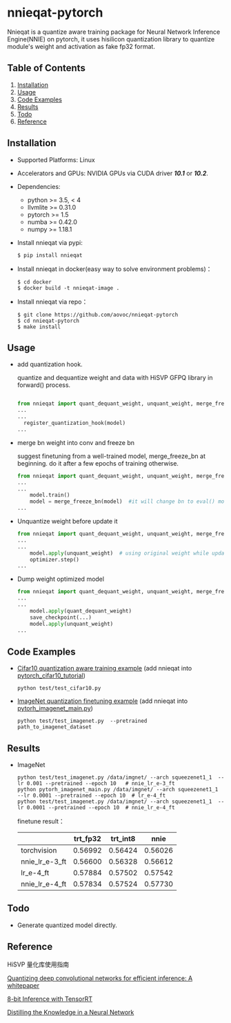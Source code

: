 # nnieqat-pytorch

Nnieqat is a quantize aware training package for  Neural Network Inference Engine(NNIE) on pytorch, it uses hisilicon quantization library to quantize module's weight and activation as fake fp32 format.


## Table of Contents

1. [Installation](#installation)
2. [Usage](#usage)
3. [Code Examples](#examples)
4. [Results](#results)
5. [Todo](#Todo)
6. [Reference](#reference)


<div id="installation"></div>  

## Installation

* Supported Platforms: Linux
* Accelerators and GPUs: NVIDIA GPUs via CUDA driver ***10.1*** or ***10.2***.
* Dependencies:
  * python >= 3.5, < 4
  * llvmlite >= 0.31.0
  * pytorch >= 1.5
  * numba >= 0.42.0
  * numpy >= 1.18.1
* Install nnieqat via pypi:  
  ```shell
  $ pip install nnieqat
  ```

* Install nnieqat in docker(easy way to solve environment problems)：
  ```shell
  $ cd docker
  $ docker build -t nnieqat-image .

  ```
* Install nnieqat via repo：
  ```shell
  $ git clone https://github.com/aovoc/nnieqat-pytorch
  $ cd nnieqat-pytorch
  $ make install
  ```

<div id="usage"></div>

## Usage

* add quantization hook.

  quantize and dequantize weight and data with HiSVP GFPQ library in forward() process.

  ```python

  from nnieqat import quant_dequant_weight, unquant_weight, merge_freeze_bn, register_quantization_hook
  ...
  ...
    register_quantization_hook(model)
  ...
  ```

* merge bn weight into conv and freeze bn

  suggest finetuning from a well-trained model, merge_freeze_bn at beginning. do it after a few epochs of training otherwise.

  ```python
  from nnieqat import quant_dequant_weight, unquant_weight, merge_freeze_bn, register_quantization_hook
  ...
  ...
      model.train()
      model = merge_freeze_bn(model)  #it will change bn to eval() mode during training
  ...
  ```

* Unquantize weight before update it

  ```python
  from nnieqat import quant_dequant_weight, unquant_weight, merge_freeze_bn, register_quantization_hook
  ...
  ...
      model.apply(unquant_weight)  # using original weight while updating
      optimizer.step()
  ...
  ```

* Dump weight optimized model

  ```python
  from nnieqat import quant_dequant_weight, unquant_weight, merge_freeze_bn, register_quantization_hook
  ...
  ...
      model.apply(quant_dequant_weight)
      save_checkpoint(...)
      model.apply(unquant_weight)
  ...
  ```

<div id="examples"></div>

## Code Examples

* [Cifar10 quantization aware training example][cifar10_qat]  (add nnieqat into [pytorch_cifar10_tutorial][cifar10_example])

  ```python test/test_cifar10.py```

* [ImageNet quantization finetuning example][imagenet_qat]  (add nnieqat into [pytorh_imagenet_main.py][imagenet_example])

  ```python test/test_imagenet.py  --pretrained  path_to_imagenet_dataset```

<div id="results"></div>

## Results  

* ImageNet

  ```
  python test/test_imagenet.py /data/imgnet/ --arch squeezenet1_1  --lr 0.001 --pretrained --epoch 10   # nnie_lr_e-3_ft
  python pytorh_imagenet_main.py /data/imgnet/ --arch squeezenet1_1  --lr 0.0001 --pretrained --epoch 10  # lr_e-4_ft
  python test/test_imagenet.py /data/imgnet/ --arch squeezenet1_1  --lr 0.0001 --pretrained --epoch 10  # nnie_lr_e-4_ft
  ```

  finetune result：

    |     | trt_fp32 | trt_int8     | nnie     |
    | -------- |  -------- | -------- | -------- |
    | torchvision     | 0.56992  | 0.56424  | 0.56026 |
    | nnie_lr_e-3_ft | 0.56600   | 0.56328   | 0.56612 |
    | lr_e-4_ft  | 0.57884   | 0.57502   | 0.57542 |
    | nnie_lr_e-4_ft | 0.57834   | 0.57524   | 0.57730 |  


<div id="Todo"></div>

## Todo

* Generate quantized model directly.

<div id="reference"></div>  

## Reference

HiSVP 量化库使用指南

[Quantizing deep convolutional networks for efficient inference: A whitepaper][quant_whitepaper]

[8-bit Inference with TensorRT][trt_quant]

[Distilling the Knowledge in a Neural Network][distillingNN]

[cifar10_qat]: https://github.com/aovoc/nnieqat-pytorch/blob/master/test/test_cifar10.py

[imagenet_qat]: https://github.com/aovoc/nnieqat-pytorch/blob/master/test/test_imagenet.py

[imagenet_example]: https://github.com/pytorch/examples/blob/master/imagenet/main.py

[cifar10_example]: https://pytorch.org/tutorials/beginner/blitz/cifar10_tutorial.html

[quant_whitepaper]: https://arxiv.org/abs/1806.08342

[trt_quant]: https://on-demand.gputechconf.com/gtc/2017/presentation/s7310-8-bit-inference-with-tensorrt.pdf

[distillingNN]: https://arxiv.org/abs/1503.02531
